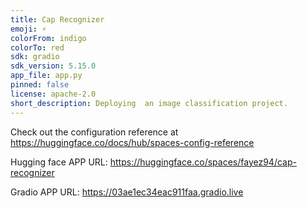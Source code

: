 ```yaml
---
title: Cap Recognizer
emoji: ⚡
colorFrom: indigo
colorTo: red
sdk: gradio
sdk_version: 5.15.0
app_file: app.py
pinned: false
license: apache-2.0
short_description: Deploying  an image classification project.
---
```


Check out the configuration reference at https://huggingface.co/docs/hub/spaces-config-reference


Hugging face APP URL: https://huggingface.co/spaces/fayez94/cap-recognizer

Gradio APP URL: https://03ae1ec34eac911faa.gradio.live
